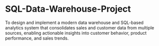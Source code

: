 # SQL-Data-Warehouse-Project
To design and implement a modern data warehouse and SQL-based analytics system that consolidates sales and customer data from multiple sources, enabling actionable insights into customer behavior, product performance, and sales trends.
